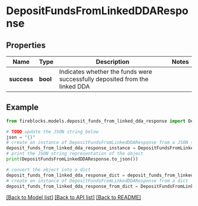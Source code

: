 # DepositFundsFromLinkedDDAResponse


## Properties

Name | Type | Description | Notes
------------ | ------------- | ------------- | -------------
**success** | **bool** | Indicates whether the funds were successfully deposited from the linked DDA | 

## Example

```python
from fireblocks.models.deposit_funds_from_linked_dda_response import DepositFundsFromLinkedDDAResponse

# TODO update the JSON string below
json = "{}"
# create an instance of DepositFundsFromLinkedDDAResponse from a JSON string
deposit_funds_from_linked_dda_response_instance = DepositFundsFromLinkedDDAResponse.from_json(json)
# print the JSON string representation of the object
print(DepositFundsFromLinkedDDAResponse.to_json())

# convert the object into a dict
deposit_funds_from_linked_dda_response_dict = deposit_funds_from_linked_dda_response_instance.to_dict()
# create an instance of DepositFundsFromLinkedDDAResponse from a dict
deposit_funds_from_linked_dda_response_from_dict = DepositFundsFromLinkedDDAResponse.from_dict(deposit_funds_from_linked_dda_response_dict)
```
[[Back to Model list]](../README.md#documentation-for-models) [[Back to API list]](../README.md#documentation-for-api-endpoints) [[Back to README]](../README.md)


